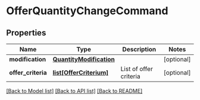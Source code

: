 # OfferQuantityChangeCommand

## Properties
Name | Type | Description | Notes
------------ | ------------- | ------------- | -------------
**modification** | [**QuantityModification**](QuantityModification.md) |  | [optional] 
**offer_criteria** | [**list[OfferCriterium]**](OfferCriterium.md) | List of offer criteria | [optional] 

[[Back to Model list]](../README.md#documentation-for-models) [[Back to API list]](../README.md#documentation-for-api-endpoints) [[Back to README]](../README.md)


